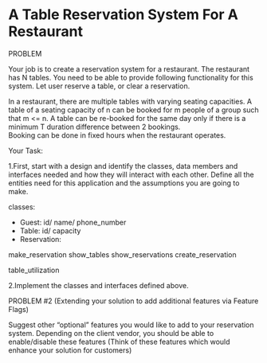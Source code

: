 # A Table Reservation System For A Restaurant

PROBLEM 

Your job is to create a reservation system for a restaurant.  The restaurant has N tables. You need to be able to provide following functionality for this system.   Let user reserve a table, or clear a reservation.

In a restaurant, there are multiple tables with varying seating capacities.
A table of a seating capacity of n can be booked for m people of a group such that m <= n.
A table can be re-booked for the same day only if there is a minimum T duration difference between 2 bookings.  
Booking can be done in fixed hours when the restaurant operates.

Your Task:

1.First, start with a design and identify the classes, data members and interfaces needed and how they will interact with each other.  Define all the entities need for this application and the assumptions you are going to make.

classes:
- Guest: id/ name/ phone_number
- Table: id/ capacity
- Reservation: 

make_reservation
show_tables
show_reservations
create_reservation

table_utilization


2.Implement the classes and interfaces defined above.


PROBLEM #2 (Extending your solution to add additional features via Feature Flags)


Suggest other “optional”  features you would like to add to your reservation system.  Depending on the client vendor, you should be able to enable/disable these features (Think of these features which would enhance your solution for customers)
